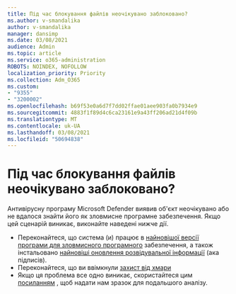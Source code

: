 ```yaml
---
title: Під час блокування файлів неочікувано заблоковано?
ms.author: v-smandalika
author: v-smandalika
manager: dansimp
ms.date: 03/08/2021
audience: Admin
ms.topic: article
ms.service: o365-administration
ROBOTS: NOINDEX, NOFOLLOW
localization_priority: Priority
ms.collection: Adm_O365
ms.custom:
- "9355"
- "3200002"
ms.openlocfilehash: b69f53e0a6d7f7dd02ffae01aee903fa0b7934e9
ms.sourcegitcommit: 4883f1f89d4c6ca23161e9a43ff206ad21d4f09b
ms.translationtype: MT
ms.contentlocale: uk-UA
ms.lasthandoff: 03/08/2021
ms.locfileid: "50694838"
---
```

# <a name="files-are-being-blocked-unexpectedly"></a>Під час блокування файлів неочікувано заблоковано?

Антивірусну програму Microsoft Defender виявив об'єкт неочікувано або не вдалося знайти його як зловмисне програмне забезпечення. Якщо цей сценарій виникає, виконайте наведені нижче дії.

- Переконайтеся, що система (и) працює в [найновішої версії програми для зловмисного програмного](https://docs.microsoft.com/windows/security/threat-protection/microsoft-defender-antivirus/manage-updates-baselines-microsoft-defender-antivirus) забезпечення, а також інстальовано [найновіші оновлення розвідувальної інформації](https://www.microsoft.com/security/encyclopedia/adlpackages.aspx) (ака підписів).
- Переконайтеся, що ви ввімкнули [захист від хмари](https://docs.microsoft.com/windows/security/threat-protection/microsoft-defender-antivirus/enable-cloud-protection-microsoft-defender-antivirus)
- Якщо ця проблема все одно виникає, скористайтеся цим [посиланням](https://www.microsoft.com/wdsi/filesubmission) , щоб надати нам зразок для подальшого аналізу.
